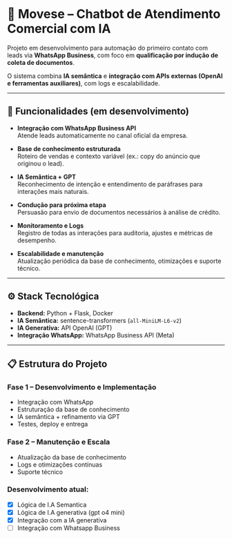 # 🤖 Movese – Chatbot de Atendimento Comercial com IA

Projeto em desenvolvimento para automação do primeiro contato com leads via **WhatsApp Business**, com foco em **qualificação por indução de coleta de documentos**.  

O sistema combina **IA semântica** e **integração com APIs externas (OpenAI e ferramentas auxiliares)**, com logs e escalabilidade.  

---

## 🚀 Funcionalidades (em desenvolvimento)

- **Integração com WhatsApp Business API**  
  Atende leads automaticamente no canal oficial da empresa.  

- **Base de conhecimento estruturada**  
  Roteiro de vendas e contexto variável (ex.: copy do anúncio que originou o lead).  

- **IA Semântica + GPT**  
  Reconhecimento de intenção e entendimento de paráfrases para interações mais naturais.  

- **Condução para próxima etapa**  
  Persuasão para envio de documentos necessários à análise de crédito.  

- **Monitoramento e Logs**  
  Registro de todas as interações para auditoria, ajustes e métricas de desempenho.  

- **Escalabilidade e manutenção**  
  Atualização periódica da base de conhecimento, otimizações e suporte técnico.  

---

## ⚙️ Stack Tecnológica

- **Backend:** Python + Flask, Docker 
- **IA Semântica:** sentence-transformers (`all-MiniLM-L6-v2`)  
- **IA Generativa:** API OpenAI (GPT)  
- **Integração WhatsApp:** WhatsApp Business API (Meta)  

---

## 📋 Estrutura do Projeto

### Fase 1 – Desenvolvimento e Implementação
- Integração com WhatsApp  
- Estruturação da base de conhecimento  
- IA semântica + refinamento via GPT  
- Testes, deploy e entrega  

### Fase 2 – Manutenção e Escala
- Atualização da base de conhecimento  
- Logs e otimizações contínuas  
- Suporte técnico  

### Desenvolvimento atual: 
- [x] Lógica de I.A Semantica
- [x] Lógica de I.A generativa (gpt o4 mini)
- [x] Integração com a IA generativa
- [ ] Integração com Whatsapp Business
